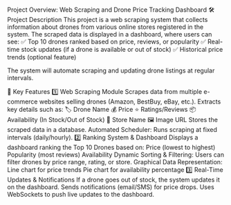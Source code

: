 Project Overview: Web Scraping and Drone Price Tracking Dashboard
🛠 Project Description
This project is a web scraping system that collects information about drones from various online stores registered in the system. The scraped data is displayed in a dashboard, where users can see:
✅ Top 10 drones ranked based on price, reviews, or popularity
✅ Real-time stock updates (if a drone is available or out of stock)
✅ Historical price trends (optional feature)

The system will automate scraping and updating drone listings at regular intervals.

🚀 Key Features
1️⃣ Web Scraping Module
Scrapes data from multiple e-commerce websites selling drones (Amazon, BestBuy, eBay, etc.).
Extracts key details such as:
🏷 Drone Name
💰 Price
⭐ Ratings/Reviews
📦 Availability (In Stock/Out of Stock)
🏪 Store Name
🖼 Image URL
Stores the scraped data in a database.
Automated Scheduler: Runs scraping at fixed intervals (daily/hourly).
2️⃣ Ranking System & Dashboard
Displays a dashboard ranking the Top 10 Drones based on:
Price (lowest to highest)
Popularity (most reviews)
Availability
Dynamic Sorting & Filtering: Users can filter drones by price range, rating, or store.
Graphical Data Representation:
Line chart for price trends
Pie chart for availability percentage
3️⃣ Real-Time Updates & Notifications
If a drone goes out of stock, the system updates it on the dashboard.
Sends notifications (email/SMS) for price drops.
Uses WebSockets to push live updates to the dashboard.
